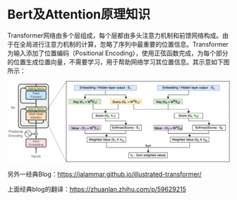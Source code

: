 # Bert及Attention原理知识

Transformer网络由多个层组成，每个层都由多头注意力机制和前馈网络构成。由于在全局进行注意力机制的计算，忽略了序列中最重要的位置信息。Transformer为输入添加了位置编码（Positional Encoding），使用正弦函数完成，为每个部分的位置生成位置向量，不需要学习，用于帮助网络学习其位置信息。其示意如下图所示：

![](https://raw.githubusercontent.com/anxiang1836/FigureBed/master/img/20200225213013.png)



另外一经典Blog：https://jalammar.github.io/illustrated-transformer/

上面经典blog的翻译：https://zhuanlan.zhihu.com/p/59629215